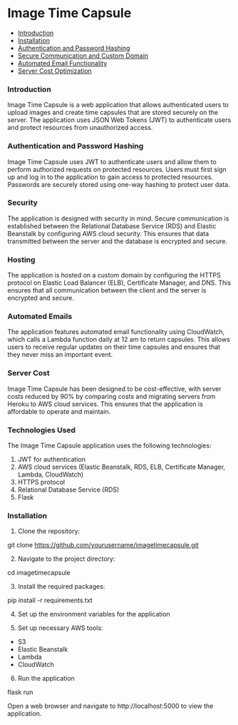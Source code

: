 # Image Time Capsule

- [Introduction](#introduction)
- [Installation](#installation)
- [Authentication and Password Hashing](#authentication-and-password-hashing)
- [Secure Communication and Custom Domain](#secure-communication-and-custom-domain)
- [Automated Email Functionality](#automated-email-functionality)
- [Server Cost Optimization](#server-cost-optimization)


### Introduction
Image Time Capsule is a web application that allows authenticated users to upload images and create time capsules that are stored securely on the server. The application uses JSON Web Tokens (JWT) to authenticate users and protect resources from unauthorized access.

### Authentication and Password Hashing
Image Time Capsule uses JWT to authenticate users and allow them to perform authorized requests on protected resources. Users must first sign up and log in to the application to gain access to protected resources. Passwords are securely stored using one-way hashing to protect user data.

### Security
The application is designed with security in mind. Secure communication is established between the Relational Database Service (RDS) and Elastic Beanstalk by configuring AWS cloud security. This ensures that data transmitted between the server and the database is encrypted and secure.

### Hosting
The application is hosted on a custom domain by configuring the HTTPS protocol on Elastic Load Balancer (ELB), Certificate Manager, and DNS. This ensures that all communication between the client and the server is encrypted and secure.

### Automated Emails
The application features automated email functionality using CloudWatch, which calls a Lambda function daily at 12 am to return capsules. This allows users to receive regular updates on their time capsules and ensures that they never miss an important event.

### Server Cost
Image Time Capsule has been designed to be cost-effective, with server costs reduced by 90% by comparing costs and migrating servers from Heroku to AWS cloud services. This ensures that the application is affordable to operate and maintain.

### Technologies Used
The Image Time Capsule application uses the following technologies:

1. JWT for authentication
2. AWS cloud services (Elastic Beanstalk, RDS, ELB, Certificate Manager, Lambda, CloudWatch)
3. HTTPS protocol
4. Relational Database Service (RDS)
5. Flask


### Installation


1. Clone the repository:

git clone https://github.com/yourusername/imagetimecapsule.git

2. Navigate to the project directory:

cd imagetimecapsule

3. Install the required packages:

pip install -r requirements.txt

4. Set up the environment variables for the application


5. Set up necessary AWS tools:
- S3
- Elastic Beanstalk
- Lambda
- CloudWatch


6. Run the application

flask run

Open a web browser and navigate to http://localhost:5000 to view the application.


